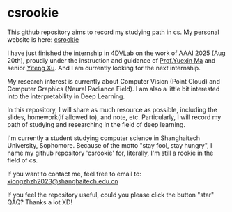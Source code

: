 # csrookie
This github repository aims to record my studying path in cs. My personal website is here: [csrookie](https://bearthesilly.github.io/csrookie_web/)

I have just finished the internship in [4DVLab](https://4dvlab.github.io/index.html) on the work of AAAI 2025 (Aug 20th), proudly under the instruction and guidance of [Prof.Yuexin Ma]((https://yuexinma.me/aboutme.html)) and senior [Yiteng Xu](https://github.com/yiteng-xu). And I am currently looking for the next internship. 

My research interest is currently about Computer Vision (Point Cloud) and Computer Graphics (Neural Radiance Field). I am also a little bit interested into the interpretability in Deep Learning. 

In this repository, I will share as much resource as possible, including the slides, homework(if allowed to), and note, etc. Particularly, I will record my path of studying and researching in the field of deep learning.  

I'm currently a student studying computer science in Shanghaitech University, Sophomore. Because of the motto "stay fool, stay hungry", I name my github repository 'csrookie' for, literally, I'm still a rookie in the field of cs. 

If you want to contact me, feel free to email to: xiongzhzh2023@shanghaitech.edu.cn

If you feel the repository useful, could you please click the button "star" QAQ? Thanks a lot XD!



